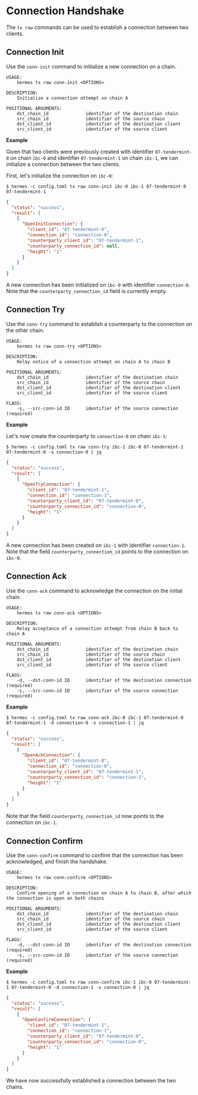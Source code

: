 # Connection Handshake

The `tx raw` commands can be used to establish a connection between two clients.

## Connection Init

Use the `conn-init` command to initialize a new connection on a chain.

```shell
USAGE:
    hermes tx raw conn-init <OPTIONS>

DESCRIPTION:
    Initialize a connection attempt on chain A

POSITIONAL ARGUMENTS:
    dst_chain_id              identifier of the destination chain
    src_chain_id              identifier of the source chain
    dst_client_id             identifier of the destination client
    src_client_id             identifier of the source client
```

__Example__

Given that two clients were previously created with identifier `07-tendermint-0` on chain `ibc-0` and
identifier `07-tendermint-1` on chain `ibc-1`, we can initialize a connection between the two clients.

First, let's initialize the connection on `ibc-0`:

```shell
$ hermes -c config.toml tx raw conn-init ibc-0 ibc-1 07-tendermint-0 07-tendermint-1
```

```json
{
  "status": "success",
  "result": [
    {
      "OpenInitConnection": {
        "client_id": "07-tendermint-0",
        "connection_id": "connection-0",
        "counterparty_client_id": "07-tendermint-1",
        "counterparty_connection_id": null,
        "height": "1"
      }
    }
  ]
}
```

A new connection has been initialized on `ibc-0` with identifier `connection-0`.
Note that the `counterparty_connection_id` field is currently empty.


## Connection Try

Use the `conn-try` command to establish a counterparty to the connection on the other chain.

```shell
USAGE:
    hermes tx raw conn-try <OPTIONS>

DESCRIPTION:
    Relay notice of a connection attempt on chain A to chain B

POSITIONAL ARGUMENTS:
    dst_chain_id              identifier of the destination chain
    src_chain_id              identifier of the source chain
    dst_client_id             identifier of the destination client
    src_client_id             identifier of the source client

FLAGS:
    -s, --src-conn-id ID      identifier of the source connection (required)
```

__Example__

Let's now create the counterparty to `connection-0` on chain `ibc-1`:

```shell
$ hermes -c config.toml tx raw conn-try ibc-1 ibc-0 07-tendermint-1 07-tendermint-0 -s connection-0 | jq
```

```json
{
  "status": "success",
  "result": [
    {
      "OpenTryConnection": {
        "client_id": "07-tendermint-1",
        "connection_id": "connection-1",
        "counterparty_client_id": "07-tendermint-0",
        "counterparty_connection_id": "connection-0",
        "height": "1"
      }
    }
  ]
}
```

A new connection has been created on `ibc-1` with identifier `connection-1`.
Note that the field `counterparty_connection_id` points to the connection on `ibc-0`.


## Connection Ack

Use the `conn-ack` command to acknowledge the connection on the initial chain.

```shell
USAGE:
    hermes tx raw conn-ack <OPTIONS>

DESCRIPTION:
    Relay acceptance of a connection attempt from chain B back to chain A

POSITIONAL ARGUMENTS:
    dst_chain_id              identifier of the destination chain
    src_chain_id              identifier of the source chain
    dst_client_id             identifier of the destination client
    src_client_id             identifier of the source client

FLAGS:
    -d, --dst-conn-id ID      identifier of the destination connection (required)
    -s, --src-conn-id ID      identifier of the source connection (required)
```

__Example__

```shell
$ hermes -c config.toml tx raw conn-ack ibc-0 ibc-1 07-tendermint-0 07-tendermint-1 -d connection-0 -s connection-1 | jq
```

```json
{
  "status": "success",
  "result": [
    {
      "OpenAckConnection": {
        "client_id": "07-tendermint-0",
        "connection_id": "connection-0",
        "counterparty_client_id": "07-tendermint-1",
        "counterparty_connection_id": "connection-1",
        "height": "1"
      }
    }
  ]
}
```

Note that the field `counterparty_connection_id` now points to the connection on `ibc-1`.


## Connection Confirm

Use the `conn-confirm` command to confirm that the connection has been acknowledged,
and finish the handshake.

```shell
USAGE:
    hermes tx raw conn-confirm <OPTIONS>

DESCRIPTION:
    Confirm opening of a connection on chain A to chain B, after which the connection is open on both chains

POSITIONAL ARGUMENTS:
    dst_chain_id              identifier of the destination chain
    src_chain_id              identifier of the source chain
    dst_client_id             identifier of the destination client
    src_client_id             identifier of the source client

FLAGS:
    -d, --dst-conn-id ID      identifier of the destination connection (required)
    -s, --src-conn-id ID      identifier of the source connection (required)
```

__Example__

```shell
$ hermes -c config.toml tx raw conn-confirm ibc-1 ibc-0 07-tendermint-1 07-tendermint-0 -d connection-1 -s connection-0 | jq
```

```json
{
  "status": "success",
  "result": [
    {
      "OpenConfirmConnection": {
        "client_id": "07-tendermint-1",
        "connection_id": "connection-1",
        "counterparty_client_id": "07-tendermint-0",
        "counterparty_connection_id": "connection-0",
        "height": "1"
      }
    }
  ]
}
```

We have now successfully established a connection between the two chains.

